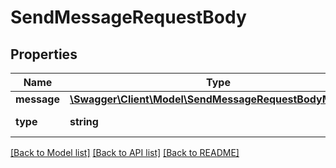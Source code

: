 # SendMessageRequestBody

## Properties
Name | Type | Description | Notes
------------ | ------------- | ------------- | -------------
**message** | [**\Swagger\Client\Model\SendMessageRequestBodyMessage**](SendMessageRequestBodyMessage.md) |  | [optional] 
**type** | **string** | Тип сообщения | [optional] 

[[Back to Model list]](../../README.md#documentation-for-models) [[Back to API list]](../../README.md#documentation-for-api-endpoints) [[Back to README]](../../README.md)

